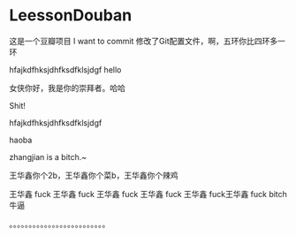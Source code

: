 # LeessonDouban
这是一个豆瓣项目
I want to commit
修改了Git配置文件，啊，五环你比四环多一环



hfajkdfhksjdhfksdfklsjdgf
hello



女侠你好，我是你的崇拜者。哈哈


Shit!


hfajkdfhksjdhfksdfklsjdgf

haoba


zhangjian is a bitch.~

王华鑫你个2b，王华鑫你个菜b，王华鑫你个辣鸡

王华鑫 fuck
王华鑫 fuck
王华鑫 fuck
王华鑫 fuck
王华鑫 fuck王华鑫 fuck
bitch
牛逼





。。。。。。。。。。。。。。。。。。。。。。。。。
